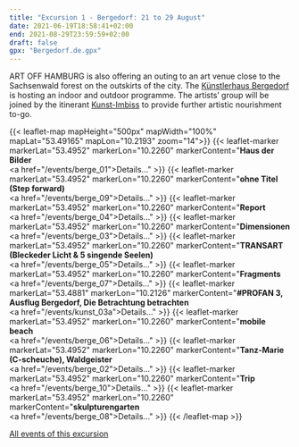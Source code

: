 ```yaml
---
title: "Excursion 1 - Bergedorf: 21 to 29 August"
date: 2021-06-19T18:58:41+02:00
end: 2021-08-29T23:59:59+02:00
draft: false
gpx: "Bergedorf.de.gpx"
---
```


ART OFF HAMBURG is also offering an outing to an art venue close to the Sachsenwald forest on the outskirts of the city. The [Künstlerhaus Bergedorf](/places/k_nstler_innenhaus_bergedorf/) is hosting an indoor and outdoor programme. The 
artists’ group will be joined by the itinerant [Kunst-Imbiss](/places/kunst-imbiss/) to provide further artistic nourishment to-go.

{{< leaflet-map mapHeight="500px" mapWidth="100%" mapLat="53.49165" mapLon="10.2193" zoom="14">}}
    {{< leaflet-marker markerLat="53.4952" markerLon="10.2260" markerContent="<b>Haus der Bilder</b><br><a href=\"/events/berge_01\">Details...</a>" >}}
    {{< leaflet-marker markerLat="53.4952" markerLon="10.2260" markerContent="<b>ohne Titel (Step forward)</b><br><a href=\"/events/berge_09\">Details...</a>" >}}
    {{< leaflet-marker markerLat="53.4952" markerLon="10.2260" markerContent="<b>Report</b><br><a href=\"/events/berge_04\">Details...</a>" >}}
    {{< leaflet-marker markerLat="53.4952" markerLon="10.2260" markerContent="<b>Dimensionen</b><br><a href=\"/events/berge_03\">Details...</a>" >}}
    {{< leaflet-marker markerLat="53.4952" markerLon="10.2260" markerContent="<b>TRANSART (Bleckeder Licht & 5 singende Seelen)</b><br><a href=\"/events/berge_05\">Details...</a>" >}}
    {{< leaflet-marker markerLat="53.4952" markerLon="10.2260" markerContent="<b>Fragments</b><br><a href=\"/events/berge_07\">Details...</a>" >}}
    {{< leaflet-marker markerLat="53.4881" markerLon="10.2126" markerContent="<b>#PROFAN 3,  Ausflug Bergedorf,  Die Betrachtung betrachten</b><br><a href=\"/events/kunst_03a\">Details...</a>" >}}
    {{< leaflet-marker markerLat="53.4952" markerLon="10.2260" markerContent="<b>mobile beach</b><br><a href=\"/events/berge_06\">Details...</a>" >}}
    {{< leaflet-marker markerLat="53.4952" markerLon="10.2260" markerContent="<b>Tanz-Marie (C-scheuche), Waldgeister</b><br><a href=\"/events/berge_02\">Details...</a>" >}}
    {{< leaflet-marker markerLat="53.4952" markerLon="10.2260" markerContent="<b>Trip</b><br><a href=\"/events/berge_10\">Details...</a>" >}}
    {{< leaflet-marker markerLat="53.4952" markerLon="10.2260" markerContent="<b>skulpturengarten</b><br><a href=\"/events/berge_08\">Details...</a>" >}}
{{< /leaflet-map >}}

<!--more-->

[All events of this excursion](/walks/bergedorf/)
